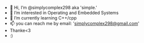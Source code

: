 - 👋 Hi, I’m @simplycomplex298 aka 'simple.'
- 👀 I’m interested in Operating and Embedded Systems
- 🌱 I’m currently learning C++/cpp
- 📫 you can reach me by email: 'simplycomplex298@gmail.com'
- Thanke<3
- :)

<!---
simplycomplex298/simplycomplex298 is a ✨ special ✨ repository because its `README.md` (this file) appears on your GitHub profile.
You can click the Preview link to take a look at your changes.
--->

